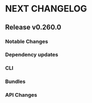 # NEXT CHANGELOG

## Release v0.260.0

### Notable Changes

### Dependency updates

### CLI

### Bundles

### API Changes
